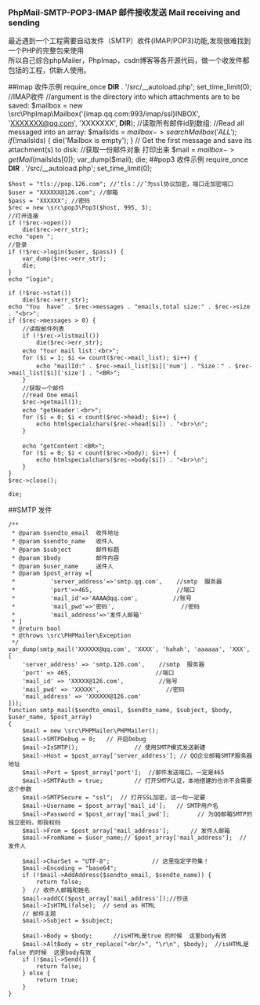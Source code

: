 ### PhpMail-SMTP-POP3-IMAP 邮件接收发送  Mail receiving and sending
最近遇到一个工程需要自动发件（SMTP）收件(IMAP/POP3)功能,发现很难找到一个PHP的完整包来使用<br/>
所以自己综合phpMailer，PhpImap，csdn博客等各开源代码，做一个收发件都包括的工程，供新人使用。<br/>

##imap 收件示例
	require_once __DIR__ . '/src/__autoload.php';
	set_time_limit(0);
	//IMAP收件
	//argument is the directory into which attachments are to be saved:
	$mailbox = new \src\PhpImap\Mailbox('{imap.qq.com:993/imap/ssl}INBOX', 'XXXXXXX@qq.com', 'XXXXXXX', __DIR__);
	//读取所有邮件id到数组:
	//Read all messaged into an array:
	$mailsIds = $mailbox->searchMailbox('ALL');
	if (!$mailsIds) {
	    die('Mailbox is empty');
	}
	// Get the first message and save its attachment(s) to disk:
	//获取一份邮件对象 打印出来
	$mail = $mailbox->getMail($mailsIds[0]);
	var_dump($mail);
	die;
##pop3 收件示例
	require_once __DIR__ . '/src/__autoload.php';
	set_time_limit(0);
    
    $host = "tls://pop.126.com"; //‘tls：//’为ssl协议加密，端口走加密端口
    $user = "XXXXXX@126.com"; //邮箱
    $pass = "XXXXXX"; //密码
    $rec = new \src\pop3\Pop3($host, 995, 3);
    //打开连接
    if (!$rec->open())
        die($rec->err_str);
    echo "open ";
    //登录
    if (!$rec->login($user, $pass)) {
        var_dump($rec->err_str);
        die;
    }
    echo "login";
    
    if (!$rec->stat())
        die($rec->err_str);
    echo "You  have" . $rec->messages . "emails,total size:" . $rec->size . "<br>";
    if ($rec->messages > 0) {
        //读取邮件列表
        if (!$rec->listmail())
            die($rec->err_str);
        echo "Your mail list：<br>";
        for ($i = 1; $i <= count($rec->mail_list); $i++) {
            echo "mailId:" . $rec->mail_list[$i]['num'] . "Size：" . $rec->mail_list[$i]['size'] . "<BR>";
        }
        //获取一个邮件
        //read One email
        $rec->getmail(1);
        echo "getHeader：<br>";
        for ($i = 0; $i < count($rec->head); $i++) {
            echo htmlspecialchars($rec->head[$i]) . "<br>\n";
        }
    
        echo "getContent：<BR>";
        for ($i = 0; $i < count($rec->body); $i++) {
            echo htmlspecialchars($rec->body[$i]) . "<br>\n";
        }
    }
    $rec->close();
    
    die;
##SMTP 发件

    /**
     * @param $sendto_email  收件地址
     * @param $sendto_name   收件人
     * @param $subject       邮件标题
     * @param $body          邮件内容
     * @param $user_name     送件人
     * @param $post_array =[
     *          'server_address'=>'smtp.qq.com',    //smtp  服务器
     *          'port'=>465,                        //端口
     *          'mail_id'=>'AAAA@qq.com',          //账号
     *          'mail_pwd'=>'密码',                   //密码
     *          'mail_address'=>'发件人邮箱'
     * ]
     * @return bool
     * @throws \src\PHPMailer\Exception
     */
    var_dump(smtp_mail('XXXXXX@qq.com', 'XXXX', 'hahah', 'aaaaaa', 'XXX', [
        'server_address' => 'smtp.126.com',    //smtp  服务器
        'port' => 465,                        //端口
        'mail_id' => 'XXXXX@126.com',          //账号
        'mail_pwd' => 'XXXXX',                   //密码
        'mail_address' => 'XXXXXX@126.com'
    ]));
    function smtp_mail($sendto_email, $sendto_name, $subject, $body, $user_name, $post_array)
    {
        $mail = new \src\PHPMailer\PHPMailer();
        $mail->SMTPDebug = 0;   // 开启Debug
        $mail->IsSMTP();                // 使用SMTP模式发送新建
        $mail->Host = $post_array['server_address']; // QQ企业邮箱SMTP服务器地址
        $mail->Port = $post_array['port'];  //邮件发送端口，一定是465
        $mail->SMTPAuth = true;         // 打开SMTP认证，本地搭建的也许不会需要这个参数
        $mail->SMTPSecure = "ssl";  // 打开SSL加密，这一句一定要
        $mail->Username = $post_array['mail_id'];   // SMTP用户名
        $mail->Password = $post_array['mail_pwd'];        // 为QQ邮箱SMTP的独立密码，即授权码
        $mail->From = $post_array['mail_address'];      // 发件人邮箱
        $mail->FromName = $user_name;// $post_array['mail_address'];  // 发件人
    
        $mail->CharSet = "UTF-8";            // 这里指定字符集！
        $mail->Encoding = "base64";
        if (!$mail->AddAddress($sendto_email, $sendto_name)) {
            return false;
        }  // 收件人邮箱和姓名
        $mail->addCC($post_array['mail_address']);//抄送
        $mail->IsHTML(false);  // send as HTML
        // 邮件主题
        $mail->Subject = $subject;
    
        $mail->Body = $body;      //isHTML是true 的时候  这里body有效
        $mail->AltBody = str_replace("<br/>", "\r\n", $body);  //isHTML是false 的时候  这里body有效
        if (!$mail->Send()) {
            return false;
        } else {
            return true;
        }
    }
    

